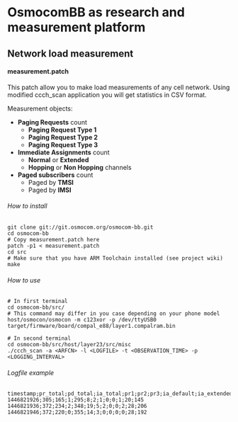 # OsmocomBB as research and measurement platform
## Network load measurement
#### measurement.patch

This patch allow you to make load measurements of any cell network. Using modified ccch_scan application you will get statistics in CSV format.

Measurement objects:
+ **Paging Requests** count
  + **Paging Request Type 1**
  + **Paging Request Type 2**
  + **Paging Request Type 3**
+ **Immediate Assignments** count
  + **Normal** or **Extended**
  + **Hopping** or **Non Hopping** channels
+ **Paged subscribers** count
  + Paged by **TMSI**
  + Paged by **IMSI**

###### How to install
    git clone git://git.osmocom.org/osmocom-bb.git
    cd osmocom-bb
    # Copy measurement.patch here
    patch -p1 < measurement.patch
    cd src
    # Make sure that you have ARM Toolchain installed (see project wiki)
    make

###### How to use
    # In first terminal
    cd osmocom-bb/src/
    # This command may differ in you case depending on your phone model
    host/osmocon/osmocon -m c123xor -p /dev/ttyUSB0 target/firmware/board/compal_e88/layer1.compalram.bin
    
    # In second terminal
    cd osmocom-bb/src/host/layer23/src/misc
    ./ccch_scan -a <ARFCN> -l <LOGFILE> -t <OBSERVATION_TIME> -p <LOGGING_INTERVAL>
    
###### Logfile example
    timestamp;pr_total;pd_total;ia_total;pr1;pr2;pr3;ia_default;ia_extended;ia_hoppig;ia_non_hopping;pd_imsi;pd_tmsi
    1446821926;305;165;1;295;8;2;1;0;0;1;20;145
    1446821936;372;234;2;348;19;5;2;0;0;2;28;206
    1446821946;372;220;0;355;14;3;0;0;0;0;28;192
